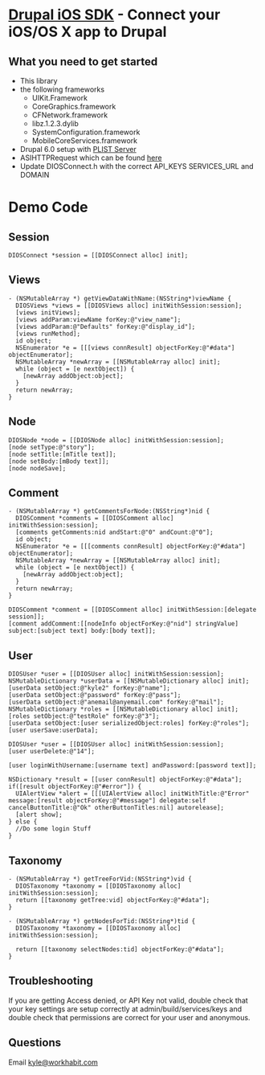 [Drupal iOS SDK](http://workhabit.com) - Connect your iOS/OS X app to Drupal
================================

What you need to get started
---------------------------------------
* This library
* the following frameworks
  - UIKit.Framework
  - CoreGraphics.framework
  - CFNetwork.framework
  - libz.1.2.3.dylib
  - SystemConfiguration.framework
  - MobileCoreServices.framework
* Drupal 6.0 setup with [PLIST Server](http://drupal.org/project/plist_server)
* ASIHTTPRequest which can be found [here](http://github.com/pokeb/asi-http-request)
* Update DIOSConnect.h with the correct API_KEYS SERVICES_URL and DOMAIN

Demo Code
======================
Session
--------------------
    DIOSConnect *session = [[DIOSConnect alloc] init];
    
    
Views
-----------------------
    - (NSMutableArray *) getViewDataWithName:(NSString*)viewName {
      DIOSViews *views = [[DIOSViews alloc] initWithSession:session];
      [views initViews];
      [views addParam:viewName forKey:@"view_name"];
      [views addParam:@"Defaults" forKey:@"display_id"];
      [views runMethod];
      id object;
      NSEnumerator *e = [[[views connResult] objectForKey:@"#data"] objectEnumerator];
      NSMutableArray *newArray = [[NSMutableArray alloc] init];
      while (object = [e nextObject]) {
        [newArray addObject:object];
      }
      return newArray;
    }

Node
-----------------------
    DIOSNode *node = [[DIOSNode alloc] initWithSession:session];
    [node setType:@"story"];
    [node setTitle:[mTitle text]];
    [node setBody:[mBody text]];
    [node nodeSave];


Comment
-----------------------
    - (NSMutableArray *) getCommentsForNode:(NSString*)nid {
      DIOSComment *comments = [[DIOSComment alloc] initWithSession:session];
      [comments getComments:nid andStart:@"0" andCount:@"0"];
      id object;
      NSEnumerator *e = [[[comments connResult] objectForKey:@"#data"] objectEnumerator];
      NSMutableArray *newArray = [[NSMutableArray alloc] init];
      while (object = [e nextObject]) {
        [newArray addObject:object];
      }
      return newArray;
    }
  
    DIOSComment *comment = [[DIOSComment alloc] initWithSession:[delegate session]];
    [comment addComment:[[nodeInfo objectForKey:@"nid"] stringValue] subject:[subject text] body:[body text]];
  
  
User
-----------------------
    DIOSUser *user = [[DIOSUser alloc] initWithSession:session];
    NSMutableDictionary *userData = [[NSMutableDictionary alloc] init];
    [userData setObject:@"kyle2" forKey:@"name"];
    [userData setObject:@"password" forKey:@"pass"];
    [userData setObject:@"anemail@anyemail.com" forKey:@"mail"];
    NSMutableDictionary *roles = [[NSMutableDictionary alloc] init];
    [roles setObject:@"testRole" forKey:@"3"];
    [userData setObject:[user serializedObject:roles] forKey:@"roles"];
    [user userSave:userData];

    DIOSUser *user = [[DIOSUser alloc] initWithSession:session];
    [user userDelete:@"14"];
    
    [user loginWithUsername:[username text] andPassword:[password text]];
    
    NSDictionary *result = [[user connResult] objectForKey:@"#data"];
    if([result objectForKey:@"#error"]) {
      UIAlertView *alert = [[[UIAlertView alloc] initWithTitle:@"Error" message:[result objectForKey:@"#message"] delegate:self cancelButtonTitle:@"Ok" otherButtonTitles:nil] autorelease];
      [alert show];
    } else {
      //Do some login Stuff
    }
    
Taxonomy 
------------------------

    - (NSMutableArray *) getTreeForVid:(NSString*)vid {
      DIOSTaxonomy *taxonomy = [[DIOSTaxonomy alloc] initWithSession:session];
      return [[taxonomy getTree:vid] objectForKey:@"#data"];
    }

    - (NSMutableArray *) getNodesForTid:(NSString*)tid {
      DIOSTaxonomy *taxonomy = [[DIOSTaxonomy alloc] initWithSession:session];
      
      return [[taxonomy selectNodes:tid] objectForKey:@"#data"];
    }
  
Troubleshooting
----------
If you are getting Access denied, or API Key not valid, double check that your key settings are setup correctly at admin/build/services/keys and double check that permissions are correct for your user and anonymous.

Questions
----------
Email kyle@workhabit.com
